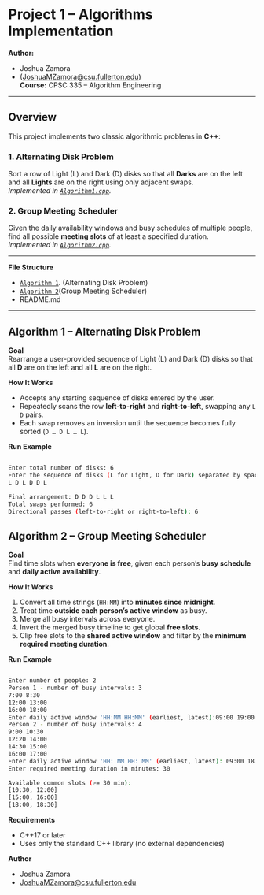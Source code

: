 # Project 1 – Algorithms Implementation

**Author:** 
- Joshua Zamora 
- ([JoshuaMZamora@csu.fullerton.edu](mailto:JoshuaMZamora@csu.fullerton.edu))  
**Course:** CPSC 335 – Algorithm Engineering 

---

## Overview

This project implements two classic algorithmic problems in **C++**:

### 1. Alternating Disk Problem
Sort a row of Light (L) and Dark (D) disks so that all **Darks** are on the left and all **Lights** are on the right using only adjacent swaps.  
*Implemented in [`Algorithm1.cpp`](Algorithm1.cpp).*

### 2. Group Meeting Scheduler
Given the daily availability windows and busy schedules of multiple people, find all possible **meeting slots** of at least a specified duration.  
*Implemented in [`Algorithm2.cpp`](Algorithm2.cpp).*

---

**File Structure**

- [`Algorithm 1`](Algorithm1.cpp). (Alternating Disk Problem)
- [`Algorithm 2`](Algorithm2.cpp)(Group Meeting Scheduler)
- README.md

---

## Algorithm 1 – Alternating Disk Problem

**Goal**  
Rearrange a user-provided sequence of Light (L) and Dark (D) disks so that all **D** are on the left and all **L** are on the right.

**How It Works**
- Accepts any starting sequence of disks entered by the user.
- Repeatedly scans the row **left-to-right** and **right-to-left**, swapping any `L D` pairs.
- Each swap removes an inversion until the sequence becomes fully sorted (`D … D L … L`).

**Run Example**
```bash

Enter total number of disks: 6
Enter the sequence of disks (L for Light, D for Dark) separated by spaces:
L D L D D L

Final arrangement: D D D L L L 
Total swaps performed: 6
Directional passes (left-to-right or right-to-left): 6
```
## Algorithm 2 – Group Meeting Scheduler

**Goal**  
Find time slots when **everyone is free**, given each person’s **busy schedule** and **daily active availability**.

**How It Works**
1. Convert all time strings (`HH:MM`) into **minutes since midnight**.
2. Treat time **outside each person’s active window** as busy.
3. Merge all busy intervals across everyone.
4. Invert the merged busy timeline to get global **free slots**.
5. Clip free slots to the **shared active window** and filter by the **minimum required meeting duration**.

**Run Example**
```bash

Enter number of people: 2
Person 1 - number of busy intervals: 3
7:00 8:30
12:00 13:00
16:00 18:00
Enter daily active window 'HH:MM HH:MM' (earliest, latest):09:00 19:00
Person 2 - number of busy intervals: 4
9:00 10:30
12:20 14:00
14:30 15:00
16:00 17:00
Enter daily active window 'HH: MM HH: MM' (earliest, latest): 09:00 18:30
Enter required meeting duration in minutes: 30

Available common slots (>= 30 min):
[10:30, 12:00]
[15:00, 16:00]
[18:00, 18:30]
```
**Requirements**
- C++17 or later
- Uses only the standard C++ library (no external dependencies)

**Author**
- Joshua Zamora
- JoshuaMZamora@csu.fullerton.edu















